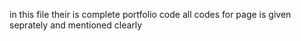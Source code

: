 in this file their is complete portfolio code all codes for page is given seprately and mentioned clearly 

